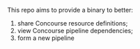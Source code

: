 This repo aims to provide a binary to better:
1. share Concourse resource definitions;
2. view Concourse pipeline dependencies;
3. form a new pipeline
